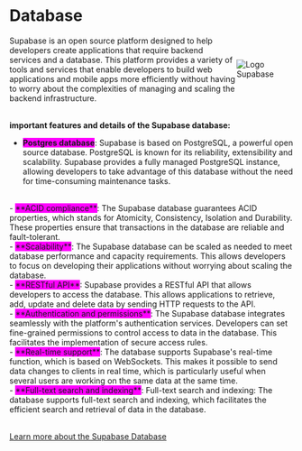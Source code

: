# <i class="fas fa-database"></i> Database

<div style="display: flex; align-items: center;">
    <div style="flex: 8;">
        Supabase is an open source platform designed to help developers create applications that require backend services and a database. This platform provides a variety of tools and services that enable developers to build web applications and mobile apps more efficiently without having to worry about the complexities of managing and scaling the backend infrastructure.
    </div>
    <div style="flex: 2;">
        <img src="/assets/supabase-logo.webp" alt="Logo Supabase" style="max-width:100%;" >
    </div>
</div>
<br>

**important features and details of the Supabase database:**

- <span style="background-color: fuchsia;">**Postgres database**</span>: Supabase is based on PostgreSQL, a powerful open source database. PostgreSQL is known for its reliability, extensibility and scalability. Supabase provides a fully managed PostgreSQL instance, allowing developers to take advantage of this database without the need for time-consuming maintenance tasks.
<br>
- <span style="background-color: fuchsia;">**ACID compliance**</span>: The Supabase database guarantees ACID properties, which stands for Atomicity, Consistency, Isolation and Durability. These properties ensure that transactions in the database are reliable and fault-tolerant.
<br>
- <span style="background-color: fuchsia;">**Scalability**</span>: The Supabase database can be scaled as needed to meet database performance and capacity requirements. This allows developers to focus on developing their applications without worrying about scaling the database.
<br>
- <span style="background-color: fuchsia;">**RESTful API**</span>: Supabase provides a RESTful API that allows developers to access the database. This allows applications to retrieve, add, update and delete data by sending HTTP requests to the API.
<br>
- <span style="background-color: fuchsia;">**Authentication and permissions**</span>: The Supabase database integrates seamlessly with the platform's authentication services. Developers can set fine-grained permissions to control access to data in the database. This facilitates the implementation of secure access rules.
<br>
- <span style="background-color: fuchsia;">**Real-time support**</span>: The database supports Supabase's real-time function, which is based on WebSockets. This makes it possible to send data changes to clients in real time, which is particularly useful when several users are working on the same data at the same time.
<br>
- <span style="background-color: fuchsia;">**Full-text search and indexing**</span>: Full-text search and indexing: The database supports full-text search and indexing, which facilitates the efficient search and retrieval of data in the database.
<br>
<br>

[Learn more about the Supabase Database](https://supabase.com/database)



  
